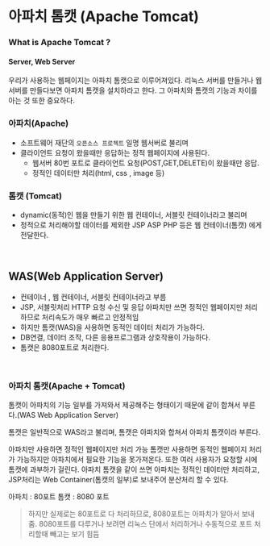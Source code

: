 # 아파치 톰캣 (Apache Tomcat)

### What is Apache Tomcat ?

#### Server, Web Server
우리가 사용하는 웹페이지는 아파치 톰캣으로 이루어져있다. 리눅스 서버를 만들거나 웹서버를 만들다보면 아파치 톰캣을 설치하라고 한다. 그 아파치와 톰캣의 기능과 차이를 아는 것 또한 중요하다.

### 아파치(Apache)
- 소프트웨어 재단의 `오픈소스 프로젝트` 일명 웹서버로 불리며
- 클라이언트 요청이 왔을때만 응답하는 정적 웹페이지에 사용된다.
  - 웹서버 80번 포트로 클라이언트 요청(POST,GET,DELETE)이 왔을때만 응답.
  - 정적인 데이터만 처리(html, css , image 등)

### 톰캣 (Tomcat)
- dynamic(동적)인 웹을 만들기 위한 웹 컨테이너, 서블릿 컨테이너라고 불리며
- 정적으로 처리해야할 데이터를 제외한 JSP ASP PHP 등은 웹 컨테이너(톰캣) 에게 전달한다.

<br>

## WAS(Web Application Server)
- 컨테이너 , 웹 컨테이너, 서블릿 컨테이너라고 부름 
- JSP, 서블릿처리 HTTP 요청 수신 및 응답 아파치만 쓰면 정적인 웹페이지만 처리하므로 처리속도가 매우 빠르고 안정적임
- 하지만 톰캣(WAS)을 사용하면 동적인 데이터 처리가 가능하다.
- DB연결, 데이터 조작, 다른 응용프로그램과 상호작용이 가능하다.
- 톰캣은 8080포트로 처리한다.

<br>

### 아파치 톰캣(Apache + Tomcat)
톰캣이 아파치의 기능 일부를 가져와서 제공해주는 형태이기 때문에 같이 합쳐서 부른다.(WAS Web Application Server)  
  
톰캣은 일반적으로 WAS라고 불리며, 톰캣은 아파치와 합쳐서 아파치 톰캣이라 부른다.  
  
아파치만 사용하면 정적인 웹페이지만 처리 가능 톰캣만 사용하면 동적인 웹페이지 처리가 가능하지만 아파치에서 필요한 기능을 못가져온다. 또한 여러 사용자가 요청할 시에 톰캣에 과부하가 걸린다. 아파치 톰캣을 같이 쓰면 아파치는 정적인 데이터만 처리하고, JSP처리는 Web Container(톰캣의 일부)로 보내주어 분산처리 할 수 있다.  
  
아파치 : 80포트
톰캣 : 8080 포트

> 하지만 실제로는 80포트로 다 처리하므로, 8080포트는 아파치가 알아서 보내줌. 8080포트를 다루거나 보려면 리눅스 단에서 처리하거나 수동적으로 포트 처리할때 빼고는 보기 힘듬


